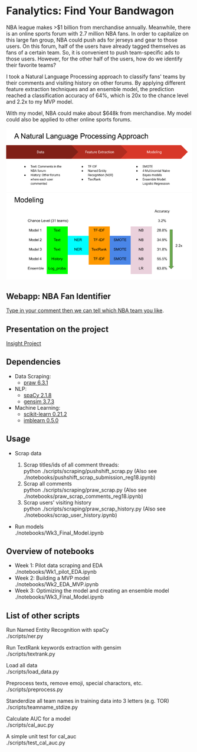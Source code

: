 # **Fanalytics: Find Your Bandwagon**

NBA league makes >$1 billion from merchandise annually. Meanwhile, there is an online sports forum with 2.7 million NBA fans. In order to capitalize on this large fan group, NBA could push ads for jerseys and gear to those users. On this forum, half of the users have already tagged themselves as fans of a certain team. So, it is convenient to push team-specific ads to those users. However, for the other half of the users, how do we identify their favorite teams?  

I took a Natural Language Processing approach to classify fans' teams by their comments and visiting history on other forums. By applying different feature extraction techniques and an ensemble model, the prediction reached a classification accuracy of 64%, which is 20x to the chance level and 2.2x to my MVP model.  

With my model, NBA could make about $648k from merchandise. My model could also be applied to other online sports forums.  

![approach](https://github.com/bearsun/insight_code/raw/master/figures/approach.png)
![performance](https://github.com/bearsun/insight_code/raw/master/figures/performance.png)

## Webapp: NBA Fan Identifier
[Type in your comment then we can tell which NBA team you like](http://datadriveway.me/).  

## Presentation on the project
[Insight Project](https://sites.google.com/site/liweisunpro/insight)  

## Dependencies
* Data Scraping:
  * [praw 6.3.1](https://praw.readthedocs.io/en/latest/)
* NLP:
  * [spaCy 2.1.8](https://spacy.io/)
  * [gensim 3.7.3](https://radimrehurek.com/gensim/)
* Machine Learning:
  * [scikit-learn 0.21.2](https://scikit-learn.org/stable/)
  * [imblearn 0.5.0](https://imbalanced-learn.readthedocs.io/en/stable/index.html)
## Usage
* Scrap data
  1. Scrap titles/ids of all comment threads:  
    python ./scripts/scraping/pushshift_scrap.py (Also see ./notebooks/pushshift_scrap_submission_reg18.ipynb)
  2. Scrap all comments  
    python ./scripts/scraping/praw_scrap.py (Also see ./notebooks/praw_scrap_comments_reg18.ipynb)
  3. Scrap users' visiting history  
    python ./scripts/scraping/praw_scrap_history.py (Also see ./notebooks/scrap_user_history.ipynb)

* Run models  
  ./notebooks/Wk3_Final_Model.ipynb

## Overview of notebooks
* Week 1: Pilot data scraping and EDA  
  ./notebooks/Wk1_pilot_EDA.ipynb  
* Week 2: Building a MVP model  
  ./notebooks/Wk2_EDA_MVP.ipynb  
* Week 3: Optimizing the model and creating an ensemble model  
  ./notebooks/Wk3_Final_Model.ipynb  
## List of other scripts
Run Named Entity Recognition with spaCy  
./scripts/ner.py  

Run TextRank keywords extraction with gensim  
./scripts/textrank.py  

Load all data  
./scripts/load_data.py  

Preprocess texts, remove emoji, special charactors, etc.  
./scripts/preprocess.py  

Standerdize all team names in training data into 3 letters (e.g. TOR)  
./scripts/teamname_stdize.py  

Calculate AUC for a model  
./scripts/cal_auc.py  

A simple unit test for cal_auc  
./scripts/test_cal_auc.py  
